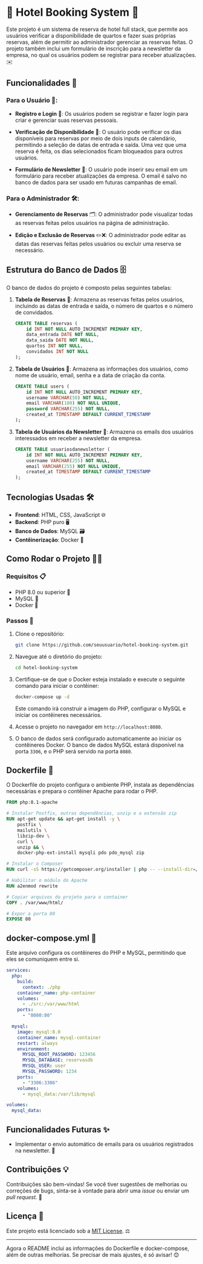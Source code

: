 # 🏨 **Hotel Booking System** 🏨

Este projeto é um sistema de reserva de hotel full stack, que permite aos usuários verificar a disponibilidade de quartos e fazer suas próprias reservas, além de permitir ao administrador gerenciar as reservas feitas. O projeto também inclui um formulário de inscrição para a newsletter da empresa, no qual os usuários podem se registrar para receber atualizações. ✉️

## Funcionalidades 🚀

### Para o Usuário 👤:
- **Registro e Login** 🔑: Os usuários podem se registrar e fazer login para criar e gerenciar suas reservas pessoais.

- **Verificação de Disponibilidade** 📅: O usuário pode verificar os dias disponíveis para reservas por meio de dois inputs de calendário, permitindo a seleção de datas de entrada e saída. Uma vez que uma reserva é feita, os dias selecionados ficam bloqueados para outros usuários.

- **Formulário de Newsletter** 📰: O usuário pode inserir seu email em um formulário para receber atualizações da empresa. O email é salvo no banco de dados para ser usado em futuras campanhas de email.

### Para o Administrador 🛠️:
- **Gerenciamento de Reservas** 🗂️: O administrador pode visualizar todas as reservas feitas pelos usuários na página de administração.

- **Edição e Exclusão de Reservas** ✏️❌: O administrador pode editar as datas das reservas feitas pelos usuários ou excluir uma reserva se necessário.

## Estrutura do Banco de Dados 🗄️

O banco de dados do projeto é composto pelas seguintes tabelas:

1. **Tabela de Reservas** 📆: Armazena as reservas feitas pelos usuários, incluindo as datas de entrada e saída, o número de quartos e o número de convidados.

    ```sql
    CREATE TABLE reservas (
        id INT NOT NULL AUTO_INCREMENT PRIMARY KEY, 
        data_entrada DATE NOT NULL, 
        data_saida DATE NOT NULL, 
        quartos INT NOT NULL, 
        convidados INT NOT NULL
    );
    ```

2. **Tabela de Usuários** 👥: Armazena as informações dos usuários, como nome de usuário, email, senha e a data de criação da conta.

    ```sql
    CREATE TABLE users (
        id INT NOT NULL AUTO_INCREMENT PRIMARY KEY,
        username VARCHAR(50) NOT NULL,
        email VARCHAR(100) NOT NULL UNIQUE,
        password VARCHAR(255) NOT NULL,
        created_at TIMESTAMP DEFAULT CURRENT_TIMESTAMP
    );
    ```

3. **Tabela de Usuários da Newsletter** 📧: Armazena os emails dos usuários interessados em receber a newsletter da empresa.

    ```sql
    CREATE TABLE usuariosdanewsletter (
        id INT NOT NULL AUTO_INCREMENT PRIMARY KEY,
        username VARCHAR(255) NOT NULL,
        email VARCHAR(255) NOT NULL UNIQUE,
        created_at TIMESTAMP DEFAULT CURRENT_TIMESTAMP
    );
    ```

## Tecnologias Usadas 🛠️

- **Frontend**: HTML, CSS, JavaScript 🌐
- **Backend**: PHP puro 🖥️
- **Banco de Dados**: MySQL 🗃️
- **Contêinerização**: Docker 🐳

## Como Rodar o Projeto 🏃‍♂️

### Requisitos 📋
- PHP 8.0 ou superior 🔧
- MySQL 🐬
- Docker 🐳

### Passos 🔄

1. Clone o repositório:

    ```bash
    git clone https://github.com/seuusuario/hotel-booking-system.git
    ```

2. Navegue até o diretório do projeto:

    ```bash
    cd hotel-booking-system
    ```

3. Certifique-se de que o Docker esteja instalado e execute o seguinte comando para iniciar o contêiner:

    ```bash
    docker-compose up -d
    ```

    Este comando irá construir a imagem do PHP, configurar o MySQL e iniciar os contêineres necessários.

4. Acesse o projeto no navegador em `http://localhost:8080`.

5. O banco de dados será configurado automaticamente ao iniciar os contêineres Docker. O banco de dados MySQL estará disponível na porta `3306`, e o PHP será servido na porta `8080`.

## Dockerfile 🐳

O Dockerfile do projeto configura o ambiente PHP, instala as dependências necessárias e prepara o contêiner Apache para rodar o PHP.

```dockerfile
FROM php:8.1-apache

# Instalar Postfix, outras dependências, unzip e a extensão zip
RUN apt-get update && apt-get install -y \
    postfix \
    mailutils \
    libzip-dev \
    curl \
    unzip && \
    docker-php-ext-install mysqli pdo pdo_mysql zip

# Instalar o Composer
RUN curl -sS https://getcomposer.org/installer | php -- --install-dir=/usr/local/bin --filename=composer

# Habilitar o módulo do Apache
RUN a2enmod rewrite

# Copiar arquivos do projeto para o container
COPY . /var/www/html/

# Expor a porta 80
EXPOSE 80
```

## docker-compose.yml 🔧

Este arquivo configura os contêineres do PHP e MySQL, permitindo que eles se comuniquem entre si.

```yaml
services:
  php:
    build:
      context: ./php
    container_name: php-container
    volumes:
      - ./src:/var/www/html
    ports:
      - "8080:80"

  mysql:
    image: mysql:8.0
    container_name: mysql-container
    restart: always
    environment:
      MYSQL_ROOT_PASSWORD: 123456
      MYSQL_DATABASE: reservasdb
      MYSQL_USER: user
      MYSQL_PASSWORD: 1234
    ports:
      - "3306:3306"
    volumes:
      - mysql_data:/var/lib/mysql

volumes:
  mysql_data:
```

## Funcionalidades Futuras ✨

- Implementar o envio automático de emails para os usuários registrados na newsletter. 📧

## Contribuições 💡

Contribuições são bem-vindas! Se você tiver sugestões de melhorias ou correções de bugs, sinta-se à vontade para abrir uma *issue* ou enviar um *pull request*. 🤝

## Licença 📜

Este projeto está licenciado sob a [MIT License](LICENSE). ⚖️

---

Agora o README inclui as informações do Dockerfile e docker-compose, além de outras melhorias. Se precisar de mais ajustes, é só avisar! 😊
